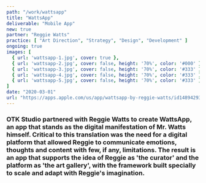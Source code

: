 ```yaml
---
path: "/work/wattsapp"
title: "WattsApp"
deliverable: "Mobile App"
new: true
partner: "Reggie Watts"
practice: [ "Art Direction", "Strategy", "Design", "Development" ]
ongoing: true
images: [
  { url: 'wattsapp-1.jpg', cover: true },
  { url: 'wattsapp-2.jpg', cover: false, height: '70%', color: '#000' },
  { url: 'wattsapp-3.jpg', cover: false, height: '70%', color: '#333' },
  { url: 'wattsapp-4.jpg', cover: false, height: '70%', color: '#333' },
  { url: 'wattsapp-5.jpg', cover: false, height: '70%', color: '#333' }
]
date: "2020-03-01"
url: "https://apps.apple.com/us/app/wattsapp-by-reggie-watts/id1489429381?ls=1"
---
```


### OTK Studio partnered with Reggie Watts to create WattsApp, an app that stands as the digital manifestation of Mr. Watts himself. Critical to this translation was the need for a digital platform that allowed Reggie to communicate emotions, thoughts and content with few, if any, limitations. The result is an app that supports the idea of Reggie as 'the curator' and the platform as 'the art gallery', with the framework built specially to scale and adapt with Reggie's imagination.